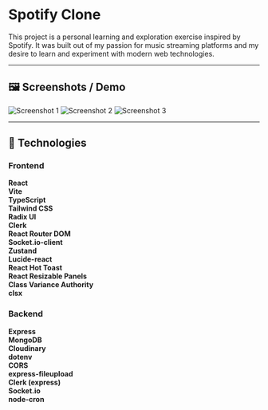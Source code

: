 # Spotify Clone

This project is a personal learning and exploration exercise inspired by Spotify. It was built out of my passion for music streaming platforms and my desire to learn and experiment with modern web technologies.

---

## 🖼️ Screenshots / Demo

![Screenshot 1]([path/to/your/screenshot1.png](https://github.com/darrenak403/spotify-clone/blob/main/Screenshots/Home.png))
![Screenshot 2]([path/to/your/screenshot2.png](https://github.com/darrenak403/spotify-clone/blob/main/Screenshots/Dashboard.png))
![Screenshot 3]([[path/to/your/screenshot2.png](https://github.com/darrenak403/spotify-clone/blob/main/Screenshots/Dashboard.png)](https://github.com/darrenak403/spotify-clone/blob/main/Screenshots/Chat%20RealTime.png))
<!-- Add more images as needed -->

---

## 🚀 Technologies

### Frontend
**React**  
**Vite**  
**TypeScript**  
**Tailwind CSS**  
**Radix UI**  
**Clerk**  
**React Router DOM**  
**Socket.io-client**  
**Zustand**  
**Lucide-react**  
**React Hot Toast**  
**React Resizable Panels**  
**Class Variance Authority**  
**clsx**  

### Backend
**Express**  
**MongoDB**  
**Cloudinary**  
**dotenv**  
**CORS**  
**express-fileupload**  
**Clerk (express)**  
**Socket.io**  
**node-cron**  
